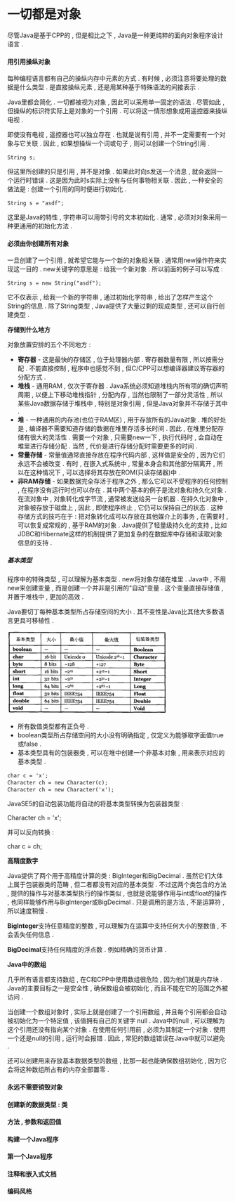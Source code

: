 # 一切都是对象

尽管Java是基于CPP的 , 但是相比之下 , Java是一种更纯粹的面向对象程序设计语言 .

#### 用引用操纵对象

每种编程语言都有自己的操纵内存中元素的方式 . 有时候 , 必须注意将要处理的数据是什么类型 . 是直接操纵元素 , 还是用某种基于特殊语法的间接表示 .

Java里都会简化 . 一切都被视为对象 , 因此可以采用单一固定的语法 . 尽管如此 , 但操纵的标识符实际上是对象的一个引用 . 可以将这一情形想象成用遥控器来操纵电视 .

即使没有电视 , 遥控器也可以独立存在 . 也就是说有引用 , 并不一定需要有一个对象与它关联 . 因此 , 如果想操纵一个词或句子 , 则可以创建一个String引用 .

```
String s;
```

但这里所创建的只是引用 , 并不是对象 . 如果此时向s发送一个消息 , 就会返回一个运行时错误 . 这是因为此时s实际上没有与任何事物相关联 . 因此 , 一种安全的做法是 : 创建一个引用的同时便进行初始化 .

```
String s = "asdf";
```

这里是Java的特性 , 字符串可以用带引号的文本初始化 . 通常 , 必须对对象采用一种更通用的初始化方法 .

#### 必须由你创建所有对象

一旦创建了一个引用 , 就希望它能与一个新的对象相关联 . 通常用new操作符来实现这一目的 . new关键字的意思是 : 给我一个新对象 . 所以前面的例子可以写成 :

```
String s = new String("asdf");
```

它不仅表示 , 给我一个新的字符串 , 通过初始化字符串 , 给出了怎样产生这个String的信息 . 除了String类型 , Java提供了大量过剩的现成类型 , 还可以自行创建类型 .

**存储到什么地方**

对象放置安排的五个不同地方 :

* **寄存器** - 这是最快的存储区 , 位于处理器内部 . 寄存器数量有限 , 所以按需分配 . 不能直接控制 , 程序中也感觉不到 , 但C/CPP可以想编译器建议寄存器的分配方式 . 
* **堆栈** - 通用RAM , 仅次于寄存器 . Java系统必须知道堆栈内所有项的确切声明周期 , 以便上下移动堆栈指针 , 分配内存 , 当然也限制了一部分灵活性 , 所以某些Java数据存储于堆栈中 , 特别是对象引用 , 但是Java对象并不存储于其中 . 
* **堆** - 一种通用的内存池\(也位于RAM区\) , 用于存放所有的Java对象 . 堆的好处是 , 编译器不需要知道存储的数据在堆里存活多长时间 . 因此 , 在堆里分配存储有很大的灵活性 . 需要一个对象 , 只需要new一下 , 执行代码时 , 会自动在堆里进行存储分配 . 当然 , 代价是进行存储分配时需要更多的时间 . 
* **常量存储** - 常量值通常直接存放在程序代码内部 , 这样做是安全的 , 因为它们永远不会被改变 . 有时 , 在嵌入式系统中 , 常量本身会和其他部分隔离开 , 所以在这种情况下 , 可以选择将其存放在ROM\(只读存储器\)中 . 
* **非RAM存储** - 如果数据完全存活于程序之外 , 那么它可以不受程序的任何控制 , 在程序没有运行时也可以存在 . 其中两个基本的例子是流对象和持久化对象 . 在流对象中 , 对象转化成字节流 , 通常被发送给另一台机器 . 在持久化对象中 , 对象被存放于磁盘上 , 因此 , 即使程序终止 , 它仍可以保持自己的状态 . 
  这种存储方式的技巧在于 : 把对象转化成可以存放在其他媒介上的事务 , 在需要时 , 可以恢复成常规的 , 基于RAM的对象 . Java提供了轻量级持久化的支持 ,  比如JDBC和Hibernate这样的机制提供了更加复杂的在数据库中存储和读取对象信息的支持 .  

##### 基本类型

程序中的特殊类型 , 可以理解为基本类型 . new将对象存储在堆里 . Java中 , 不用new来创建变量 , 而是创建一个并非是引用的"自动"变量 . 这个变量直接存储值 , 并置于堆栈中 , 更加的高效 .

Java要切丁每种基本类型所占存储空间的大小 . 其不变性是Java比其他大多数语言更具可移植性 .

![](/assets/javajibenleixing.png)

* 所有数值类型都有正负号 . 
* boolean类型所占存储空间的大小没有明确指定 , 仅定义为能够取字面值true或false . 
* 基本类型具有的包装器类 , 可以在堆中创建一个非基本对象 , 用来表示对应的基本类型 . 

```
char c = 'x';
Character ch = new Character(c);
Character ch = new Character('x');
```

JavaSE5的自动包装功能将自动的将基本类型转换为包装器类型 :

Character ch = 'x';

并可以反向转换 :

char c = ch;

**高精度数字**

Java提供了两个用于高精度计算的类 : BigInteger和BigDecimal . 虽然它们大体上属于包装器类的范畴 , 但二者都没有对应的基本类型 . 不过这两个类包含的方法 , 提供的操作与对基本类型执行的操作类似 , 也就是说能够作用与int或float的操作 , 也同样能够作用与BigInterger或BigDecimal . 只是调用的是方法 , 不是运算符 , 所以速度稍慢 .

**BigInteger**支持任意精度的整数 , 可以理解为在运算中支持任何大小的整数值 , 不会丢失任何信息 .

**BigDecimal**支持任何精度的浮点数 . 例如精确的货币计算 .

**Java中的数组**

几乎所有语言都支持数组 , 在C和CPP中使用数组很危险 , 因为他们就是内存块 . Java的主要目标之一是安全性 , 确保数组会被初始化 , 而且不能在它的范围之外被访问 . 

当创建一个数组对象时 , 实际上就是创建了一个引用数组 , 并且每个引用都会自动被初始化为一个特定值 , 该值拥有自己的关键字 null . Java中的null , 可以理解为这个引用还没有指向某个对象 . 在使用任何引用前 , 必须为其制定一个对象 . 使用一个还是null的引用 , 运行时会报错 . 因此 , 常犯的数组错误在Java中就可以避免 . 

还可以创建用来存放基本数据类型的数组 , 比那一起也能确保数组初始化 , 因为它会将这种数组所占有的内存全部置零 . 

#### 永远不需要销毁对象

#### 创建新的数据类型 : 类

#### 方法 , 参数和返回值

#### 构建一个Java程序

#### 第一个Java程序

#### 注释和嵌入式文档

#### 编码风格



